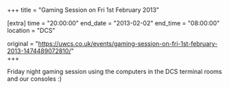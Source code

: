 +++
title = "Gaming Session on Fri 1st February 2013"

[extra]
time = "20:00:00"
end_date = "2013-02-02"
end_time = "08:00:00"
location = "DCS"

original = "https://uwcs.co.uk/events/gaming-session-on-fri-1st-february-2013-1474489072810/"    
+++

Friday night gaming session using the computers in the DCS terminal rooms and our consoles :)

